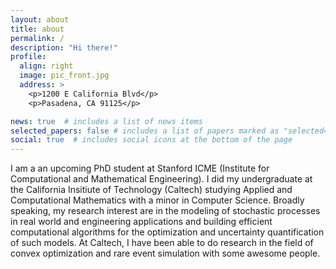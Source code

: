 ```yaml
---
layout: about
title: about
permalink: /
description: "Hi there!"
profile:
  align: right
  image: pic_front.jpg
  address: >
    <p>1200 E California Blvd</p>
    <p>Pasadena, CA 91125</p>

news: true  # includes a list of news items
selected_papers: false # includes a list of papers marked as "selected={true}"
social: true  # includes social icons at the bottom of the page
---
```


I am a an upcoming PhD student at Stanford ICME (Institute for Computational and Mathematical Engineering). I did my undergraduate at the California Insitiute of Technology (Caltech) studying Applied and Computational Mathematics 
with a minor in Computer Science. Broadly speaking, my research interest are in the modeling of stochastic processes in real world and engineering applications and building efficient computational algorithms for the optimization and 
uncertainty quantification of such models. At Caltech, I have been able to do research in the field of convex optimization and rare event simulation with some awesome people. 